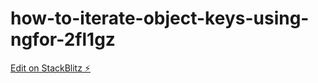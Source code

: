 # how-to-iterate-object-keys-using-ngfor-2fl1gz

[Edit on StackBlitz ⚡️](https://stackblitz.com/edit/how-to-iterate-object-keys-using-ngfor-2fl1gz)